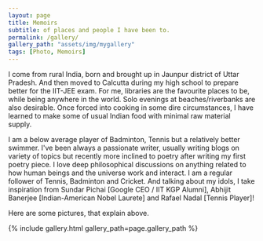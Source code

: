 ```yaml
---
layout: page
title: Memoirs
subtitle: of places and people I have been to.
permalink: /gallery/
gallery_path: "assets/img/mygallery"
tags: [Photo, Memoirs]
---
```

I come from rural India, born and brought up in Jaunpur district of Uttar Pradesh. And then moved to Calcutta during my high school to prepare better for the IIT-JEE exam. For me, libraries are the favourite places to be, while being anywhere in the world. Solo evenings at beaches/riverbanks are also desirable. Once forced into cooking in some dire circumstances, I have learned to make some of usual Indian food with minimal raw material supply.

I am a below average player of Badminton, Tennis but a relatively better swimmer. I've been always a passionate writer, usually writing blogs on variety of topics but recently more inclined to poetry after writing my first poetry piece. I love deep philosophical discussions on anything related to how human beings and the universe work and interact. I am a regular follower of Tennis, Badminton and Cricket. And talking about my idols, I take inspiration from Sundar Pichai [Google CEO / IIT KGP Alumni], Abhijit Banerjee [Indian-American Nobel Laurete] and Rafael Nadal [Tennis Player]!

Here are some pictures, that explain above.

{% include gallery.html gallery_path=page.gallery_path %}